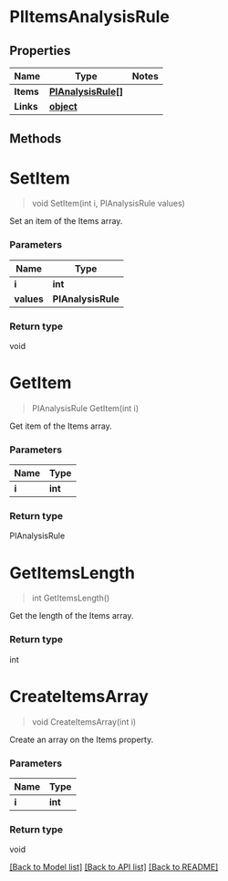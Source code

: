 # PIItemsAnalysisRule

## Properties
Name | Type | Notes
------------ | ------------- | -------------
**Items** | **[**PIAnalysisRule[]**](../Model/PIAnalysisRule.md)**
**Links** | **[**object**](../Model/Object.md)**

## Methods

# **SetItem**
> void SetItem(int i, PIAnalysisRule values)

Set an item of the Items array.

### Parameters

Name | Type
------------- | -------------
 **i** | **int**
 **values** | **PIAnalysisRule**

### Return type

void


# **GetItem**
> PIAnalysisRule GetItem(int i)

Get item of the Items array.

### Parameters

Name | Type
------------- | -------------
 **i** | **int**

### Return type

PIAnalysisRule


# **GetItemsLength**
> int GetItemsLength()

Get the length of the Items array.


### Return type

int


# **CreateItemsArray**
> void CreateItemsArray(int i)

Create an array on the Items property.

### Parameters

Name | Type
------------- | -------------
 **i** | **int**

### Return type

void

[[Back to Model list]](../../README.md#documentation-for-models) [[Back to API list]](../../README.md#documentation-for-api-endpoints) [[Back to README]](../../README.md)
